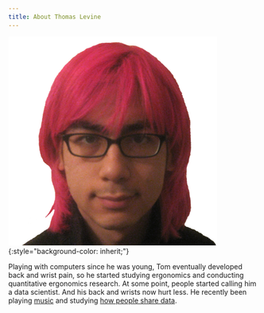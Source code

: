 ```yaml
---
title: About Thomas Levine
---
```

![A picture of Tom from when he had pink hair](/img/me-420.png){:style="background-color: inherit;"}

Playing with computers since he was young, Tom eventually developed back and
wrist pain, so he started studying ergonomics and conducting quantitative
ergonomics research. At some point, people started calling him a data scientist.
And his back and wrists now hurt less. He recently been
playing [music](http://csvsoundsystem.com) and
studying [how people share data](/open-data).

<!--
Other possibilities

* fitting his life into a suitcase
* toilets

-->
